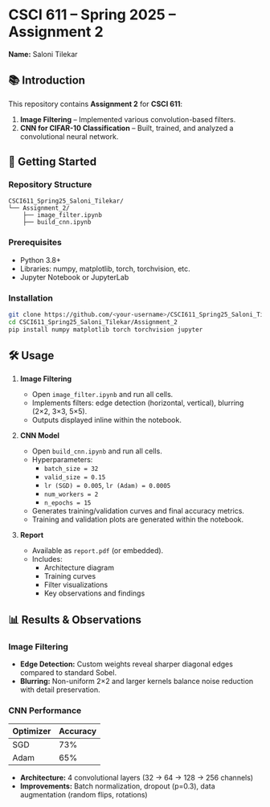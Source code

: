 # CSCI 611 – Spring 2025 – Assignment 2

**Name:** Saloni Tilekar

## 📚 Introduction

This repository contains **Assignment 2** for **CSCI 611**:

1. **Image Filtering** – Implemented various convolution-based filters.
2. **CNN for CIFAR-10 Classification** – Built, trained, and analyzed a convolutional neural network.

## 🚀 Getting Started

### Repository Structure

```
CSCI611_Spring25_Saloni_Tilekar/
└── Assignment_2/
    ├── image_filter.ipynb
    ├── build_cnn.ipynb
```

### Prerequisites

- Python 3.8+  
- Libraries: numpy, matplotlib, torch, torchvision, etc.  
- Jupyter Notebook or JupyterLab

### Installation

```bash
git clone https://github.com/<your-username>/CSCI611_Spring25_Saloni_Tilekar.git
cd CSCI611_Spring25_Saloni_Tilekar/Assignment_2
pip install numpy matplotlib torch torchvision jupyter
```

## 🛠️ Usage

1. **Image Filtering**  
   - Open `image_filter.ipynb` and run all cells.  
   - Implements filters: edge detection (horizontal, vertical), blurring (2×2, 3×3, 5×5).  
   - Outputs displayed inline within the notebook.

2. **CNN Model**  
   - Open `build_cnn.ipynb` and run all cells.  
   - Hyperparameters:
     - `batch_size = 32`  
     - `valid_size = 0.15`  
     - `lr (SGD) = 0.005`, `lr (Adam) = 0.0005`  
     - `num_workers = 2`  
     - `n_epochs = 15`  
   - Generates training/validation curves and final accuracy metrics.  
   - Training and validation plots are generated within the notebook.

3. **Report**  
   - Available as `report.pdf` (or embedded).  
   - Includes:
     - Architecture diagram  
     - Training curves  
     - Filter visualizations  
     - Key observations and findings

## 📊 Results & Observations

### Image Filtering

- **Edge Detection:** Custom weights reveal sharper diagonal edges compared to standard Sobel.  
- **Blurring:** Non-uniform 2×2 and larger kernels balance noise reduction with detail preservation.

### CNN Performance

| Optimizer | Accuracy |
|-----------|----------|
| SGD       | 73%      |
| Adam      | 65%      |

- **Architecture:** 4 convolutional layers (32 → 64 → 128 → 256 channels)  
- **Improvements:** Batch normalization, dropout (p=0.3), data augmentation (random flips, rotations)

